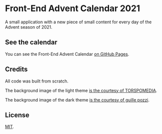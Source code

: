 # Front-End Advent Calendar 2021

A small application with a new piece of small content for every day of the Advent season of 2021.

## See the calendar

You can see the Front-End Advent Calendar [on GitHub Pages]().

## Credits

All code was built from scratch.

The background image of the light theme [is the courtesy of TORSPOMEDIA](https://unsplash.com/photos/zvW3mkPDo14).

The background image of the dark theme [is the courtesy of guille pozzi](https://unsplash.com/photos/zvW3mkPDo14).

## License

[MIT](./LICENSE).
